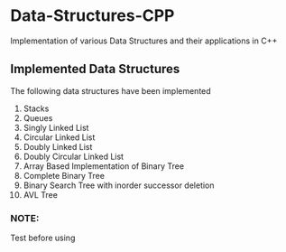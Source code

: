 # Data-Structures-CPP
Implementation of various Data Structures and their applications in C++

## Implemented Data Structures
The following data structures have been implemented

1. Stacks
2. Queues
3. Singly Linked List
4. Circular Linked List
5. Doubly Linked List
6. Doubly Circular Linked List
7. Array Based Implementation of Binary Tree
8. Complete Binary Tree
9. Binary Search Tree with inorder successor deletion
10. AVL Tree

### NOTE:
Test before using
